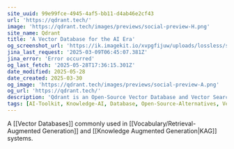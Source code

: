 ```yaml
---
site_uuid: 99e99fce-4945-4af5-bb11-d4ab46e2cf43
url: 'https://qdrant.tech/'
image: 'https://qdrant.tech/images/previews/social-preview-H.png'
site_name: Qdrant
title: 'A Vector Database for the AI Era'
og_screenshot_url: 'https://ik.imagekit.io/xvpgfijuw/uploads/lossless/screenshots/20250528_Qdrant_og_screenshot.jpeg'
jina_last_request: '2025-03-09T06:45:07.381Z'
jina_error: 'Error occurred'
og_last_fetch: '2025-05-28T17:36:15.301Z'
date_modified: 2025-05-28
date_created: 2025-03-30
og_image: 'https://qdrant.tech/images/previews/social-preview-A.png'
og_url: 'https://qdrant.tech/'
description: 'Qdrant is an Open-Source Vector Database and Vector Search Engine written in Rust. It provides fast and scalable vector similarity search service with convenient API.'
tags: [AI-Toolkit, Knowledge-AI, Database, Open-Source-Alternatives, Vector-Databases]
---
```


A [[Vector Databases]] commonly used in [[Vocabulary/Retrieval-Augmented Generation]] and [[Knowledge Augmented Generation|KAG]] systems.
